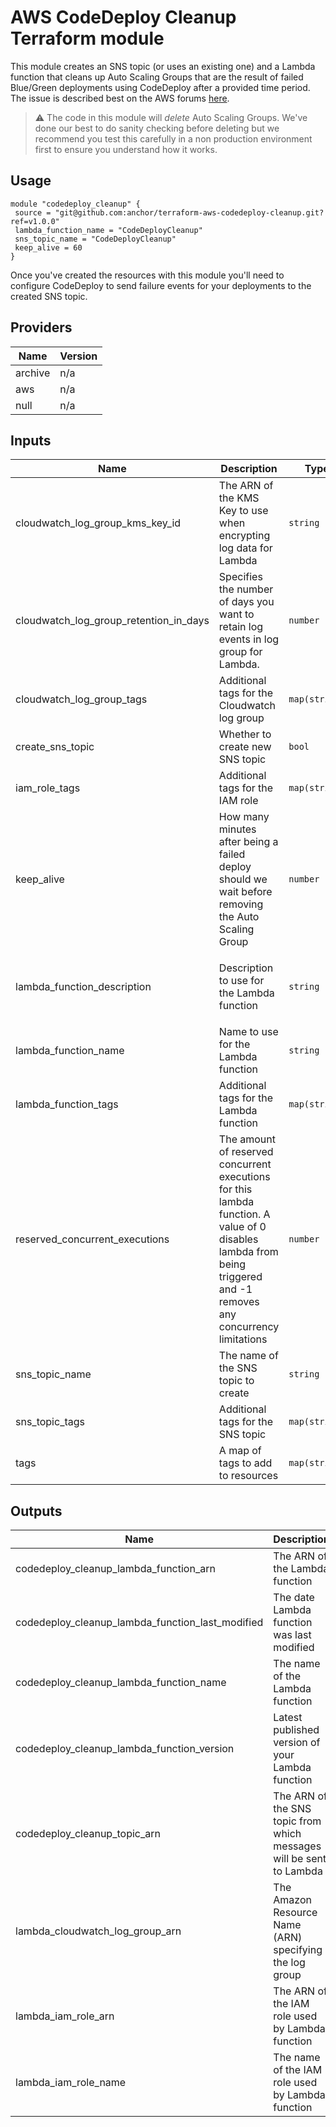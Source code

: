 # AWS CodeDeploy Cleanup Terraform module
This module creates an SNS topic (or uses an existing one) and a Lambda function that cleans up Auto Scaling Groups that are the result of failed Blue/Green deployments using CodeDeploy after a provided time period. The issue is described best on the AWS forums [here](https://forums.aws.amazon.com/thread.jspa?threadID=265522).

> :warning: The code in this module will *delete* Auto Scaling Groups. We've done our best to do sanity checking before deleting but we recommend you test this carefully in a non production environment first to ensure you understand how it works.
>
## Usage

```hcl
module "codedeploy_cleanup" {
 source = "git@github.com:anchor/terraform-aws-codedeploy-cleanup.git?ref=v1.0.0"
 lambda_function_name = "CodeDeployCleanup"
 sns_topic_name = "CodeDeployCleanup"
 keep_alive = 60
}
```

Once you've created the resources with this module you'll need to configure CodeDeploy to send failure events for your deployments to the created SNS topic.

<!-- BEGINNING OF PRE-COMMIT-TERRAFORM DOCS HOOK -->
## Providers

| Name | Version |
|------|---------|
| archive | n/a |
| aws | n/a |
| null | n/a |

## Inputs

| Name | Description | Type | Default | Required |
|------|-------------|------|---------|:-----:|
| cloudwatch\_log\_group\_kms\_key\_id | The ARN of the KMS Key to use when encrypting log data for Lambda | `string` | n/a | yes |
| cloudwatch\_log\_group\_retention\_in\_days | Specifies the number of days you want to retain log events in log group for Lambda. | `number` | `0` | no |
| cloudwatch\_log\_group\_tags | Additional tags for the Cloudwatch log group | `map(string)` | `{}` | no |
| create\_sns\_topic | Whether to create new SNS topic | `bool` | `true` | no |
| iam\_role\_tags | Additional tags for the IAM role | `map(string)` | `{}` | no |
| keep\_alive | How many minutes after being a failed deploy should we wait before removing the Auto Scaling Group | `number` | n/a | yes |
| lambda\_function\_description | Description to use for the Lambda function | `string` | `"Cleans up Auto Scaling Groups left over from failed CodeDeploy Deployments"` | no |
| lambda\_function\_name | Name to use for the Lambda function | `string` | n/a | yes |
| lambda\_function\_tags | Additional tags for the Lambda function | `map(string)` | `{}` | no |
| reserved\_concurrent\_executions | The amount of reserved concurrent executions for this lambda function. A value of 0 disables lambda from being triggered and -1 removes any concurrency limitations | `number` | `-1` | no |
| sns\_topic\_name | The name of the SNS topic to create | `string` | n/a | yes |
| sns\_topic\_tags | Additional tags for the SNS topic | `map(string)` | `{}` | no |
| tags | A map of tags to add to resources | `map(string)` | `{}` | no |

## Outputs

| Name | Description |
|------|-------------|
| codedeploy\_cleanup\_lambda\_function\_arn | The ARN of the Lambda function |
| codedeploy\_cleanup\_lambda\_function\_last\_modified | The date Lambda function was last modified |
| codedeploy\_cleanup\_lambda\_function\_name | The name of the Lambda function |
| codedeploy\_cleanup\_lambda\_function\_version | Latest published version of your Lambda function |
| codedeploy\_cleanup\_topic\_arn | The ARN of the SNS topic from which messages will be sent to Lambda |
| lambda\_cloudwatch\_log\_group\_arn | The Amazon Resource Name (ARN) specifying the log group |
| lambda\_iam\_role\_arn | The ARN of the IAM role used by Lambda function |
| lambda\_iam\_role\_name | The name of the IAM role used by Lambda function |

<!-- END OF PRE-COMMIT-TERRAFORM DOCS HOOK -->
